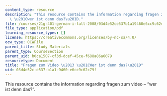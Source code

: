```yaml
---
content_type: resource
description: "This resource contains the information regarding fragen zum video \u2013\
  \ \u201Cwer ist denn das?\u201D."
file: /courses/21g-401-german-i-fall-2008/03d4e52ce537b1a19460e6cc9c62c79f_MIT21G_401F08_vid_kap1.pdf
file_type: application/pdf
learning_resource_types: []
license: https://creativecommons.org/licenses/by-nc-sa/4.0/
ocw_type: OCWFile
parent_title: Study Materials
parent_type: CourseSection
parent_uid: b0ca1507-cf3d-dcef-45ce-f688a86a6079
resourcetype: Document
title: "Fragen zum Video \u2013 \u201CWer ist denn das?\u201D"
uid: 03d4e52c-e537-b1a1-9460-e6cc9c62c79f
---
```

This resource contains the information regarding fragen zum video – “wer ist denn das?”.